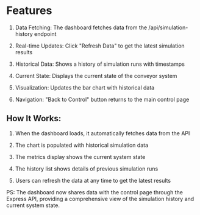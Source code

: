 # Features

1. Data Fetching: The dashboard  fetches data from the /api/simulation-history endpoint

2. Real-time Updates: Click "Refresh Data" to get the latest simulation results

3. Historical Data: Shows a history of simulation runs with timestamps

4. Current State: Displays the current state of the conveyor system

5. Visualization: Updates the bar chart with historical data

6. Navigation: "Back to Control" button returns to the main control page

## How It Works:

1. When the dashboard loads, it automatically fetches data from the API

2. The chart is populated with historical simulation data

3. The metrics display shows the current system state

4. The history list shows details of previous simulation runs

5. Users can refresh the data at any time to get the latest results

PS: The dashboard now shares data with the control page through the Express API, providing a comprehensive view of the simulation history and current system state.
